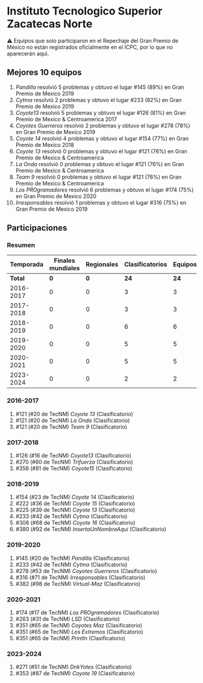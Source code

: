 ---
---

# Instituto Tecnologico Superior Zacatecas Norte

:warning: Equipos que solo participaron en el Repechaje del Gran Premio de México no están registrados oficialmente en el ICPC, por lo que no aparecerán aquí.

## Mejores 10 equipos

1. _Pandilla_ resolvió 5 problemas y obtuvo el lugar #145 (89%) en Gran Premio de Mexico 2019
1. _Cytma_ resolvió 2 problemas y obtuvo el lugar #233 (82%) en Gran Premio de Mexico 2019
1. _Coyote13_ resolvió 5 problemas y obtuvo el lugar #126 (81%) en Gran Premio de Mexico & Centroamerica 2017
1. _Coyotes Guerreros_ resolvió 2 problemas y obtuvo el lugar #278 (78%) en Gran Premio de Mexico 2019
1. _Coyote 14_ resolvió 4 problemas y obtuvo el lugar #154 (77%) en Gran Premio de Mexico 2018
1. _Coyote 13_ resolvió 0 problemas y obtuvo el lugar #121 (76%) en Gran Premio de Mexico & Centroamerica
1. _La Onda_ resolvió 0 problemas y obtuvo el lugar #121 (76%) en Gran Premio de Mexico & Centroamerica
1. _Team 9_ resolvió 0 problemas y obtuvo el lugar #121 (76%) en Gran Premio de Mexico & Centroamerica
1. _Los PROgramadores_ resolvió 6 problemas y obtuvo el lugar #174 (75%) en Gran Premio de Mexico 2020
1. _Irresponsables_ resolvió 1 problemas y obtuvo el lugar #316 (75%) en Gran Premio de Mexico 2019

## Participaciones

### Resumen

| Temporada | Finales mundiales | Regionales | Clasificatorios | Equipos |
| --- | --- | --- | --- | --- |
| **Total** | **0** | **0** | **24** | **24** |
| 2016-2017 | 0 | 0 | 3 | 3 |
| 2017-2018 | 0 | 0 | 3 | 3 |
| 2018-2019 | 0 | 0 | 6 | 6 |
| 2019-2020 | 0 | 0 | 5 | 5 |
| 2020-2021 | 0 | 0 | 5 | 5 |
| 2023-2024 | 0 | 0 | 2 | 2 |

### 2016-2017

1. #121 (#20 de TecNM) _Coyote 13_ (Clasificatorio)
1. #121 (#20 de TecNM) _La Onda_ (Clasificatorio)
1. #121 (#20 de TecNM) _Team 9_ (Clasificatorio)

### 2017-2018

1. #126 (#16 de TecNM) _Coyote13_ (Clasificatorio)
1. #270 (#60 de TecNM) _Trifuerza_ (Clasificatorio)
1. #358 (#81 de TecNM) _Coyote15_ (Clasificatorio)

### 2018-2019

1. #154 (#23 de TecNM) _Coyote 14_ (Clasificatorio)
1. #222 (#36 de TecNM) _Coyote 15_ (Clasificatorio)
1. #225 (#39 de TecNM) _Coyote 13_ (Clasificatorio)
1. #233 (#42 de TecNM) _Cytma_ (Clasificatorio)
1. #306 (#68 de TecNM) _Coyote 16_ (Clasificatorio)
1. #380 (#92 de TecNM) _InsertaUnNombreAqui_ (Clasificatorio)

### 2019-2020

1. #145 (#20 de TecNM) _Pandilla_ (Clasificatorio)
1. #233 (#42 de TecNM) _Cytma_ (Clasificatorio)
1. #278 (#53 de TecNM) _Coyotes Guerreros_ (Clasificatorio)
1. #316 (#71 de TecNM) _Irresponsables_ (Clasificatorio)
1. #382 (#98 de TecNM) _Virtual-Maz_ (Clasificatorio)

### 2020-2021

1. #174 (#17 de TecNM) _Los PROgramadores_ (Clasificatorio)
1. #263 (#31 de TecNM) _LSD_ (Clasificatorio)
1. #351 (#65 de TecNM) _Coyotes Maz_ (Clasificatorio)
1. #351 (#65 de TecNM) _Los Extremos_ (Clasificatorio)
1. #351 (#65 de TecNM) _Println_ (Clasificatorio)

### 2023-2024

1. #271 (#51 de TecNM) _DnkYotes_ (Clasificatorio)
1. #353 (#87 de TecNM) _Coyote 19_ (Clasificatorio)



